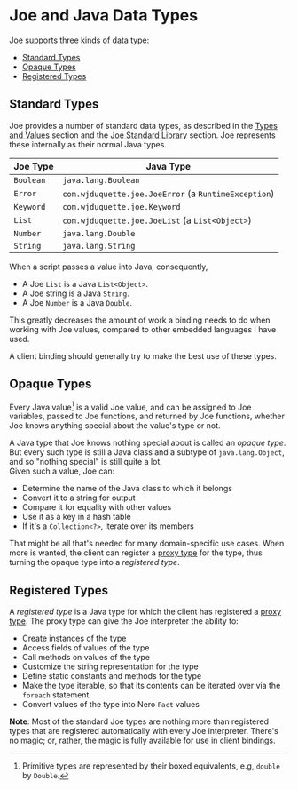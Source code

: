 # Joe and Java Data Types

Joe supports three kinds of data type:

- [Standard Types](#standard-types)
- [Opaque Types](#opaque-types)
- [Registered Types](#registered-types)
 
## Standard Types

Joe provides a number of standard data types, as described in the
[Types and Values](../types.md) section and the 
[Joe Standard Library](../library/pkg.joe.md) section.  Joe represents these internally
as their normal Java types.

| Joe Type  | Java Type                                            |
|-----------|------------------------------------------------------|
| `Boolean` | `java.lang.Boolean`                                  |
| `Error`   | `com.wjduquette.joe.JoeError` (a `RuntimeException`) |
| `Keyword` | `com.wjduquette.joe.Keyword`                         |
| `List`    | `com.wjduquette.joe.JoeList` (a `List<Object>`)      |
| `Number`  | `java.lang.Double`                                   |
| `String`  | `java.lang.String`                                   |

When a script passes a value into Java, consequently, 

- A Joe `List` is a Java `List<Object>`. 
- A Joe string is a Java `String`.  
- A Joe `Number` is a Java `Double`. 

This greatly decreases the amount of work a binding needs to do when working 
with Joe values, compared to other embedded languages I have used.

A client binding should generally try to make the best use of these
types.

## Opaque Types

Every Java value[^primitive] is a valid Joe value, and 
can be assigned to Joe variables, passed to Joe functions, and returned 
by Joe functions, whether Joe knows anything special about the value's
type or not.

A Java type that Joe knows nothing special about is called an *opaque type*.
But every such type is still a Java class and a subtype of 
`java.lang.Object`, and so "nothing special" is still quite a lot.  
Given such a value, Joe can:

- Determine the name of the Java class to which it belongs
- Convert it to a string for output
- Compare it for equality with other values
- Use it as a key in a hash table
- If it's a `Collection<?>`, iterate over its members

That might be all that's needed for many domain-specific use cases. When more 
is wanted, the client can register a [proxy type](registered_types.md) for 
the type, thus turning the opaque type into a *registered type*.

## Registered Types

A *registered type* is a Java type for which the client has registered
a [proxy type](registered_types.md). The proxy type can give the Joe 
interpreter the ability to:

- Create instances of the type
- Access fields of values of the type
- Call methods on values of the type
- Customize the string representation for the type
- Define static constants and methods for the type
- Make the type iterable, so that its contents can be iterated over via
  the `foreach` statement
- Convert values of the type into Nero `Fact` values

**Note**: Most of the standard Joe types are nothing more than registered 
types that are registered automatically with every Joe interpreter.  There's 
no magic; or, rather, the magic is fully available for use in client bindings.

[^primitive]: Primitive types are represented by their boxed equivalents,
e.g, `double` by `Double`.
